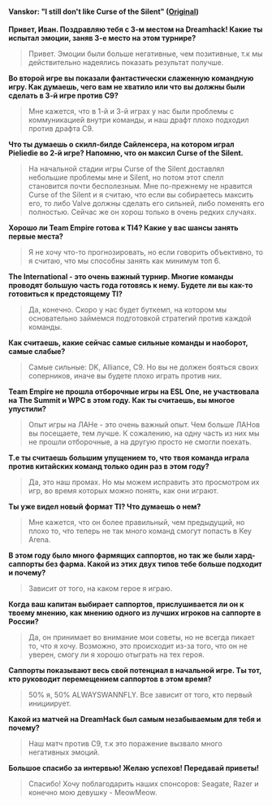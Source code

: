 #### Vanskor: "I still don't like Curse of the Silent" ([Original](http://dota.2p.com/article.shtml?id=7207613))

**Привет, Иван. Поздравляю тебя с 3-м местом на Dreamhack! Какие ты испытал эмоции, заняв 3-е место на этом турнире?**

> Привет. Эмоции были больше негативные, чем позитивные, т.к мы действительно надеялись показать результат получше.

**Во второй игре вы показали фантастически слаженную командную игру. Как думаешь, чего вам не хватило или что вы должны были сделать в 3-й игре против C9?**

> Мне кажется, что в 1-й и 3-й играх у нас были проблемы с коммуникацией внутри команды, и наш драфт плохо подходил против драфта C9.

**Что ты думаешь о скилл-билде Сайленсера, на котором играл Pieliedie во 2-й игре? Напомню, что он максил Curse of the Silent.**

> На начальной стадии игры Curse of the Silent доставлял небольшие проблемы мне и Silent, но потом этот спелл становится почти бесполезным. Мне по-прежнему не нравится Curse of the Silent и я считаю, что если вы собираетесь максить его, то либо Valve должны сделать его сильней, либо поменять его полностью. Сейчас же он хорош только в очень редких случаях.

**Хорошо ли Team Empire готова к TI4? Какие у вас шансы занять первые места?**

> Я не хочу что-то прогнозировать, но если говорить объективно, то я считаю, что мы способны занять как минимум топ 6.

**The International - это очень важный турнир. Многие команды проводят большую часть года готовясь к нему. Будете ли вы как-то готовиться к предстоящему TI?**

> Да, конечно. Скоро у нас будет буткемп, на котором мы основательно займемся подготовкой стратегий против каждой команды.

**Как считаешь, какие сейчас самые сильные команды и наоборот, самые слабые?**

> Самые сильные: DK, Alliance, C9. Но вы не должен бояться своих соперников, иначе вы будете плохо играть против них.

**Team Empire не прошла отборочные игры на ESL One, не участвовала на The Summit и WPC в этом году. Как ты считаешь, вы многое упустили?**

> Опыт игры на ЛАНе - это очень важный опыт. Чем больше ЛАНов вы посещаете, тем лучше. К сожалению, на одну часть из них мы не прошли отборочные, а на другую просто не смогли поехать.

**Т.е ты считаешь большим упущением то, что твоя команда играла против китайских команд только один раз в этом году?**

> Да, это наш промах. Но мы можем исправить это просмотром их игр, во время которых можно понять, как они играют.

**Ты уже видел новый формат TI? Что думаешь о нем?**

> Мне кажется, что он более правильный, чем предыдущий, но плохо то, что теперь не так много команд смогут попасть в Key Arena.

**В этом году было много фармящих саппортов, но так же были хард-саппорты без фарма. Какой из этих двух типов тебе больше подходит и почему?**

> Зависит от того, на каком герое я играю.

**Когда ваш капитан выбирает саппортов, прислушивается ли он к твоему мнению, как мнению одного из лучших игроков на саппорте в России?**

> Да, он принимает во внимание мои советы, но не всегда пикает то, что я хочу. Возможно, это происходит из-за того, что он не уверен, смогу ли я хорошо отыграть на тех героя.

**Саппорты показывают весь свой потенциал в начальной игре. Ты тот, кто руководит перемещением саппортов в этом время?**

> 50% я, 50% ALWAYSWANNFLY. Все зависит от того, кто первый инициирует.

**Какой из матчей на DreamHack был самым незабываемым для тебя и почему?**

> Наш матч против C9, т.к это поражение вызвало много негативных эмоций.

**Большое спасибо за интервью! Желаю успехов! Передавай приветы!**

> Спасибо! Хочу поблагодарить наших спонсоров: Seagate, Razer и конечно мою девушку - MeowMeow.
